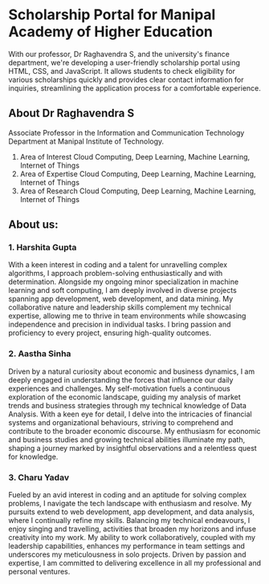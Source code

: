 # Scholarship Portal for Manipal Academy of Higher Education

With our professor, Dr Raghavendra S, and the university's finance‬ department, we're developing a user-friendly scholarship portal using‬ HTML, CSS, and JavaScript. It allows students to check eligibility for‬ various scholarships quickly and provides clear contact information for‬ inquiries, streamlining the application process for a comfortable‬ experience.

## About Dr Raghavendra S
Associate Professor in the Information and Communication Technology Department at Manipal Institute of Technology.
1. Area of Interest
Cloud Computing, Deep Learning, Machine Learning, Internet of Things
2. Area of Expertise
Cloud Computing, Deep Learning, Machine Learning, Internet of Things
3. Area of Research
Cloud Computing, Deep Learning, Machine Learning, Internet of Things

## About us:
### 1. Harshita Gupta
With a keen interest in coding and a talent for unravelling complex algorithms, I approach problem-solving enthusiastically and with determination. Alongside my ongoing minor specialization in machine learning and soft computing, I am deeply involved in diverse projects spanning app development, web development, and data mining. My collaborative nature and leadership skills complement my technical expertise, allowing me to thrive in team environments while showcasing independence and precision in individual tasks. I bring passion and proficiency to every project, ensuring high-quality outcomes.

### 2. Aastha Sinha
Driven by a natural curiosity about economic and business dynamics, I am deeply engaged in understanding the forces that influence our daily experiences and challenges. My self-motivation fuels a continuous exploration of the economic landscape, guiding my analysis of market trends and business strategies through my technical knowledge of Data Analysis. With a keen eye for detail, I delve into the intricacies of financial systems and organizational behaviours, striving to comprehend and contribute to the broader economic discourse. My enthusiasm for economic and business studies and growing technical abilities illuminate my path, shaping a journey marked by insightful observations and a relentless quest for knowledge.

### 3. Charu Yadav
Fueled by an avid interest in coding and an aptitude for solving complex problems, I navigate the tech landscape with enthusiasm and resolve. My pursuits extend to web development, app development, and data analysis, where I continually refine my skills. Balancing my technical endeavours, I enjoy singing and travelling, activities that broaden my horizons and infuse creativity into my work. My ability to work collaboratively, coupled with my leadership capabilities, enhances my performance in team settings and underscores my meticulousness in solo projects. Driven by passion and expertise, I am committed to delivering excellence in all my professional and personal ventures.
